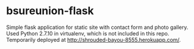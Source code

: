 # bsureunion-flask
Simple flask application for static site with contact form and photo gallery.
Used Python 2.7.10 in virtualenv, which is not included in this repo.
Temporarily deployed at http://shrouded-bayou-8555.herokuapp.com/.
